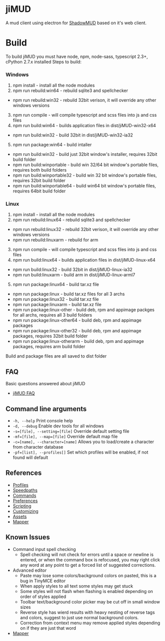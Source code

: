 # jiMUD

A mud client using electron for [ShadowMUD](http://www.shadowmud.com) based on it's web client.

# Build
  To build jiMUD you must have node, npm, node-sass, typescript 2.3+, cPython 2.7.x installed
  Steps to build:
### Windows
1. npm install - install all the node modules
2. npm run rebuild:win64 - rebuild sqlite3 and spellchecker
  - npm run rebuild:win32 - rebuild 32bit verison, it will override any other windows versions
3. npm run compile - will compile typescript and scss files into js and css files
4. npm run build:win64 - builds application files in dist/jiMUD-win32-x64
  - npm run build:win32 - build 32bit in dist/jiMUD-win32-ia32
5. npm run package:win64 - build intaller
  - npm run build:win32 - build just 32bit window's installer, requires 32bit build folder
  - npm run build:winportable - build win 32/64 bit window's portable files, requires both build folders
  - npm run build:winportable32 - build win 32 bit window's portable files, requires 32bit build folder
  - npm run build:winportable64 - build win64 bit window's portable files, requires 64bit build folder

### Linux
1. npm install - install all the node modules
2. npm run rebuild:linux64 - rebuild sqlite3 and spellchecker
  - npm run rebuild:linux32 - rebuild 32bit verison, it will override any other windows versions
  - npm run rebuild:linuxarm - rebuild for arm
3. npm run compile - will compile typescript and scss files into js and css files
4. npm run build:linux64 - builds application files in dist/jiMUD-linux-x64
  - npm run build:linux32 - build 32bit in dist/jiMUD-linux-ia32
  - npm run build:linuxarm - build arm in dist/jiMUD-linux-arml7
5. npm run package:linux64 - build tar.xz file
  - npm run package:linux - build tar.xz files for all 3 archs
  - npm run package:linux32 - build tar.xz file
  - npm run package:linuxarm - build tar.xz file
  - npm run package:linux-other - build deb, rpm and appimage packges for all archs, requires all 3 build folders
  - npm run package:linux-other64 - build deb, rpm and appimage packages
  - npm run package:linux-other32 - build deb, rpm and appimage packages, requires 32bit build folder
  - npm run package:linux-otherarm - build deb, rpm and appimage packages, requires arm build folder

Build and package files are all saved to dist folder

## FAQ
Basic questions answered about jiMUD
- [jiMUD FAQ](docs/faq.md)

## Command line arguments
- `-h, --help`                    Print console help
- `-d, --debug`                   Enable dev tools for all windows
- `-s=[file], --setting=[file]`   Override default setting file
- `-mf=[file], --map=[file]`      Override default map file
- `-c=[name], --character=[name]` Allows you to load/create a character from character database
- `-pf=[list], --profiles[]`      Set which profiles will be enabled, if not found will default

## References
- [Profiles](docs/profiles.md)
- [Speedpaths](docs/speedpaths.md)
- [Commands](docs/commands.md)
- [Preferences](docs/preferences.md)
- [Scripting](docs/scripting.md)
- [Customizing](docs/customizing.md)
- [Assets](docs/assets.md)
- [Mapper](docs/mapper.md)

## Known Issues
- Command input spell checking
  - Spell checking will not check for errors until a space or newline is entered, or when the command box is refocused, you may right click any word at any point to get a forced list of suggested corrections.
- Advanced editor 
  - Paste may lose some colors/background colors on pasted, this is a bug in TinyMCE editor
  - When apply styles to all text some styles may get stuck  
  - Some styles will not flash when flashing is enabled depending on order of styles applied
  - Toolbar text/background color picker may be cut off in small window sizes
  - Reverse style has wierd results with heavy nesting of reverse tags and colors, suggest to just use normal background colors.
  - Correction from context menu may remove applied styles depending on if they are just that word
- [Mapper](docs/mapper.md#know-issues)
